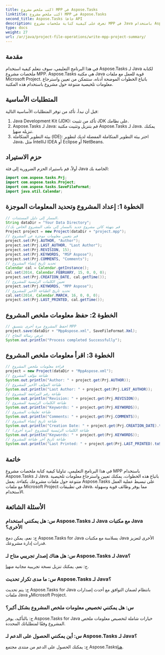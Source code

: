 ```yaml
---
title: اكتب ملخص مشروع MPP في Aspose.Tasks
linktitle: اكتب ملخص مشروع MPP في Aspose.Tasks
second_title: Aspose.Tasks جافا API
description: تعرف على كيفية كتابة ملخصات مشروع MPP في Java باستخدام Aspose.Tasks. قم بتعيين واسترجاع معلومات المشروع دون عناء.
type: docs
weight: 27
url: /ar/java/project-file-operations/write-mpp-project-summary/
---
```

## مقدمة
في هذا البرنامج التعليمي، سوف نتعلم كيفية استخدام Aspose.Tasks لـ Java لكتابة ملخصات مشروع MPP. Aspose.Tasks هي مكتبة Java قوية للعمل مع ملفات Microsoft Project. باتباع الخطوات الموضحة أدناه، ستتمكن من تعيين واسترجاع معلومات تلخيصية متنوعة حول مشروع باستخدام هذه المكتبة.
## المتطلبات الأساسية
قبل أن نبدأ، تأكد من توفر المتطلبات الأساسية التالية:
1. Java Development Kit (JDK): تأكد من تثبيت JDK على نظامك.
2.  Aspose.Tasks لـ Java: قم بتنزيل وتثبيت مكتبة Aspose.Tasks لـ Java. يمكنك تنزيله من[هنا](https://releases.aspose.com/tasks/java/).
3. بيئة التطوير المتكاملة (IDE): اختر بيئة التطوير المتكاملة المفضلة لديك لتطوير Java، مثل IntelliJ IDEA أو Eclipse أو NetBeans.

## حزم الاستيراد
أولاً، قم باستيراد الحزم الضرورية إلى فئة Java الخاصة بك:
```java
import com.aspose.tasks.Prj;
import com.aspose.tasks.Project;
import com.aspose.tasks.SaveFileFormat;
import java.util.Calendar;
```
## الخطوة 1: إعداد المشروع وتحديد المعلومات الموجزة
```java
// المسار إلى دليل المستندات.
String dataDir = "Your Data Directory";
//قم بتهيئة كائن مشروع جديد بالمسار إلى ملف المشروع الخاص بك
Project project = new Project(dataDir + "project.mpp");
// قم بتعيين معلومات موجزة عن المشروع
project.set(Prj.AUTHOR, "Author");
project.set(Prj.LAST_AUTHOR, "Last Author");
project.set(Prj.REVISION, 15);
project.set(Prj.KEYWORDS, "MSP Aspose");
project.set(Prj.COMMENTS, "Comments");
// تحديد تاريخ إنشاء المشروع
Calendar cal = Calendar.getInstance();
cal.set(2014, Calendar.FEBRUARY, 15, 0, 0, 0);
project.set(Prj.CREATION_DATE, cal.getTime());
// تعيين الكلمات الرئيسية للمشروع
project.set(Prj.KEYWORDS, "MPP Aspose");
// تحديد تاريخ الطباعة الأخير للمشروع
cal.set(2014, Calendar.MARCH, 16, 0, 0, 0);
project.set(Prj.LAST_PRINTED, cal.getTime());
```
## الخطوة 2: حفظ معلومات ملخص المشروع
```java
// احفظ المشروع مرة أخرى بتنسيق MPP
project.save(dataDir + "MppAspose.xml", SaveFileFormat.Xml);
// عرض رسالة النجاح
System.out.println("Process completed Successfully");
```
## الخطوة 3: اقرأ معلومات ملخص المشروع
```java
// قراءة معلومات ملخص المشروع
project = new Project(dataDir + "MppAspose.xml");
// طباعة مؤلف المشروع
System.out.println("Author: " + project.get(Prj.AUTHOR));
// طباعة المؤلف الأخير للمشروع
System.out.println("Last Author: " + project.get(Prj.LAST_AUTHOR));
// طباعة رقم المراجعة للمشروع
System.out.println("Revision: " + project.get(Prj.REVISION));
// طباعة الكلمات الرئيسية للمشروع
System.out.println("Keywords: " + project.get(Prj.KEYWORDS));
// طباعة تعليقات المشروع
System.out.println("Comments: " + project.get(Prj.COMMENTS));
// طباعة تاريخ إنشاء المشروع
System.out.println("Creation Date: " + project.get(Prj.CREATION_DATE).toString());
// طباعة الكلمات الرئيسية للمشروع (مرة أخرى)
System.out.println("Keywords: " + project.get(Prj.KEYWORDS));
// طباعة تاريخ آخر طباعة للمشروع
System.out.println("Last Printed: " + project.get(Prj.LAST_PRINTED).toString());
```

## خاتمة
في هذا البرنامج التعليمي، تناولنا كيفية كتابة ملخصات مشروع MPP باستخدام Aspose.Tasks لـ Java. باتباع هذه الخطوات، يمكنك تعيين واسترجاع معلومات تلخيصية متنوعة حول ملفات مشروعك بكفاءة. يعمل Aspose.Tasks على تبسيط عملية العمل مع ملفات Microsoft Project في تطبيقات Java، مما يوفر وظائف قوية وسهولة الاستخدام.
## الأسئلة الشائعة
### س: هل يمكنني استخدام Aspose.Tasks لـ Java مع مكتبات Java الأخرى؟
ج: نعم، يمكن دمج Aspose.Tasks for Java بسلاسة مع مكتبات Java الأخرى لتعزيز قدرات إدارة مشروعك.
### س: هل هناك إصدار تجريبي متاح لـ Aspose.Tasks لـ Java؟
 ج: نعم، يمكنك تنزيل نسخة تجريبية مجانية من[هنا](https://releases.aspose.com/).
### س: ما مدى تكرار تحديث Aspose.Tasks لـ Java؟
ج: يتم تحديث Aspose.Tasks for Java بانتظام لضمان التوافق مع أحدث إصدارات ملفات Java وMicrosoft Project.
### س: هل يمكنني تخصيص معلومات ملخص المشروع بشكل أكبر؟
ج: بالتأكيد، يوفر Aspose.Tasks for Java خيارات شاملة لتخصيص معلومات ملخص المشروع وفقًا لمتطلباتك المحددة.
### س: أين يمكنني الحصول على الدعم لـ Aspose.Tasks لـ Java؟
ج: يمكنك الحصول على الدعم من منتدى مجتمع Aspose.Tasks[هنا](https://forum.aspose.com/c/tasks/15).